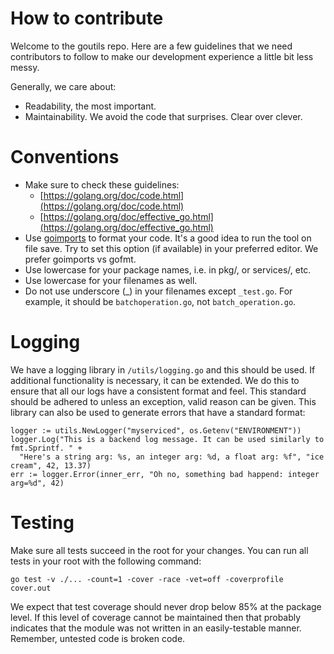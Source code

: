 # How to contribute
Welcome to the goutils repo. Here are a few guidelines that we need contributors to follow to make our development experience a little bit less messy.

Generally, we care about:

- Readability, the most important.
- Maintainability. We avoid the code that surprises. Clear over clever.

# Conventions
- Make sure to check these guidelines:
  - [https://golang.org/doc/code.html](https://golang.org/doc/code.html)
  - [https://golang.org/doc/effective_go.html](https://golang.org/doc/effective_go.html)
- Use [goimports](https://pkg.go.dev/golang.org/x/tools/cmd/goimports?utm_source=godoc) to format your code. It's a good idea to run the tool on file save. Try to set this option (if available) in your preferred editor. We prefer goimports vs gofmt.
- Use lowercase for your package names, i.e. in pkg/, or services/, etc.
- Use lowercase for your filenames as well.
- Do not use underscore (\_) in your filenames except `_test.go`. For example, it should be `batchoperation.go`, not `batch_operation.go`.

# Logging
We have a logging library in `/utils/logging.go` and this should be used. If additional functionality is necessary, it can be extended. We do this to ensure that all our logs have a consistent format and feel. This standard should be adhered to unless an exception, valid reason can be given. This library can also be used to generate errors that have a standard format:

```
logger := utils.NewLogger("myserviced", os.Getenv("ENVIRONMENT"))
logger.Log("This is a backend log message. It can be used similarly to fmt.Sprintf. " + 
  "Here's a string arg: %s, an integer arg: %d, a float arg: %f", "ice cream", 42, 13.37)
err := logger.Error(inner_err, "Oh no, something bad happend: integer arg=%d", 42)
```

# Testing
Make sure all tests succeed in the root for your changes. You can run all tests in your root with the following command:

```
go test -v ./... -count=1 -cover -race -vet=off -coverprofile cover.out
```

We expect that test coverage should never drop below 85% at the package level. If this level of coverage cannot be maintained then that probably indicates that the module was not written in an easily-testable manner. Remember, untested code is broken code.
